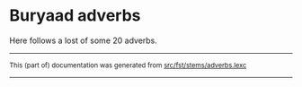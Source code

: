 
# Buryaad adverbs

Here follows a lost of some 20 adverbs.

* * *

<small>This (part of) documentation was generated from [src/fst/stems/adverbs.lexc](https://github.com/giellalt/lang-bxr/blob/main/src/fst/stems/adverbs.lexc)</small>

---


